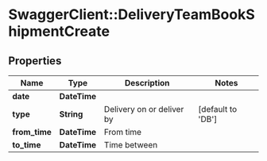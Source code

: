 # SwaggerClient::DeliveryTeamBookShipmentCreate

## Properties
Name | Type | Description | Notes
------------ | ------------- | ------------- | -------------
**date** | **DateTime** |  | 
**type** | **String** | Delivery on or deliver by | [default to &#x27;DB&#x27;]
**from_time** | **DateTime** | From time | 
**to_time** | **DateTime** | Time between | 

